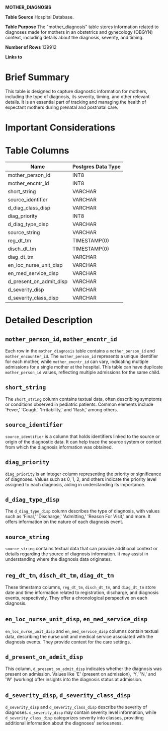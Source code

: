 **MOTHER_DIAGNOSIS**

**Table Source** Hospital Database.

**Table Purpose** The "mother_diagnosis" table stores information related to diagnoses made for mothers in an obstetrics and gynecology (OBGYN) context, including details about the diagnosis, severity, and timing.

**Number of Rows** 139912

**Links to**
<!-- * PATIENTS on `SUBJECT_ID` -->

# Brief Summary

This table is designed to capture diagnostic information for mothers, including the type of diagnosis, its severity, timing, and other relevant details. It is an essential part of tracking and managing the health of expectant mothers during prenatal and postnatal care.

# Important Considerations
<!-- 
* The data is sourced from the admission, discharge, and transfer database from the hospital (often referred to as 'ADT' data).
* Organ donor accounts are sometimes created for patients who died in the hospital. These are distinct hospital admissions with very short, sometimes negative lengths of stay. Furthermore, their `DEATHTIME` is frequently the same as the earlier patient admission's `DEATHTIME`.
* All text data, except for that in the `INSURANCE` column, is stored in upper case. -->

# Table Columns

Name | Postgres Data Type
---- | -----------------
mother\_person\_id | INT8
mother\_encntr\_id | INT8
short\_string | VARCHAR
source\_identifier | VARCHAR
d\_diag\_class\_disp | VARCHAR
diag\_priority | INT8
d\_diag\_type\_disp | VARCHAR
source\_string | VARCHAR
reg\_dt\_tm | TIMESTAMP(0)
disch\_dt\_tm | TIMESTAMP(0)
diag\_dt\_tm | VARCHAR
en\_loc\_nurse\_unit\_disp | VARCHAR
en\_med\_service\_disp | VARCHAR
d\_present\_on\_admit\_disp | VARCHAR
d\_severity\_disp | VARCHAR
d\_severity\_class\_disp | VARCHAR

# Detailed Description

## `mother_person_id`, `mother_encntr_id`
Each row in the `mother_diagnosis` table contains a `mother_person_id` and `mother_encounter_id`. The `mother_person_id` represents a unique identifier for each mother, while `mother_encntr_id` can vary, indicating multiple admissions for a single mother at the hospital. This table can have duplicate `mother_person_id` values, reflecting multiple admissions for the same child.

## `short_string`
The `short_string` column contains textual data, often describing symptoms or conditions observed in pediatric patients. Common elements include 'Fever,' 'Cough,' 'Irritability,' and 'Rash,' among others.

## `source_identifier`
`source_identifier` is a column that holds identifiers linked to the source or origin of the diagnostic data. It can help trace the source system or context from which the diagnosis information was obtained.

## `diag_priority`
`diag_priority` is an integer column representing the priority or significance of diagnoses. Values such as 0, 1, 2, and others indicate the priority level assigned to each diagnosis, aiding in understanding its importance.

## `d_diag_type_disp`
The `d_diag_type_disp` column describes the type of diagnosis, with values such as 'Final,' 'Discharge,' 'Admitting,' 'Reason For Visit,' and more. It offers information on the nature of each diagnosis event.

## `source_string`
`source_string` contains textual data that can provide additional context or details regarding the source of diagnosis information. It may assist in understanding where the diagnosis data originates.

## `reg_dt_tm`, `disch_dt_tm`, `diag_dt_tm`
These timestamp columns, `reg_dt_tm`, `disch_dt_tm`, and `diag_dt_tm`  store date and time information related to registration, discharge, and diagnosis events, respectively. They offer a chronological perspective on each diagnosis.

## `en_loc_nurse_unit_disp`, `en_med_service_disp`
`en_loc_nurse_unit_disp` and `en_med_service_disp` columns contain textual data, describing the nurse unit and medical service associated with the diagnosis events. They provide context for the care settings.

## `d_present_on_admit_disp`
This column, `d_present_on_admit_disp` indicates whether the diagnosis was present on admission. Values like 'E' (present on admission), 'Y,' 'N,' and 'W' (working) offer insights into the diagnosis status at admission.

## `d_severity_disp`, `d_severity_class_disp`
`d_severity_disp` and `d_severity_class_disp` describe the severity of diagnoses.  `d_severity_disp` may contain severity level information, while `d_severity_class_disp` categorizes severity into classes, providing additional information about the diagnoses' seriousness.
